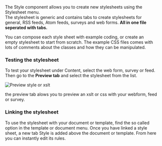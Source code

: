 The Style component allows you to create new stylesheets using the
Stylesheet menu. \
The stylesheet is generic and contains tabs to create stylesheets for
general, RSS feeds, Atom feeds, surveys and web forms. **All in one file
seperated with tabs.**

You can compose each style sheet with example coding, or create an empty
stylesheet to start from scratch. The example CSS files comes with lots
of comments about the classes and how they can be manipulated.

### Testing the stylesheet

To test your stylesheet under Content, select the web form, survey or
feed. Then go to the **Preview tab** and select the stylesheet from the
list.

![Preview style or xslt](previewstyleorxslt.jpg)

the preview tab alows you to preview an xslt or css with your webform,
feed or survey.

### Linking the stylesheet

To use the stylesheet with your document or template, find the so called
option in the template or document menu. Once you have linked a style
sheet, a new tab Style is added above the document or template. From
here you can instantly edit its rules.
